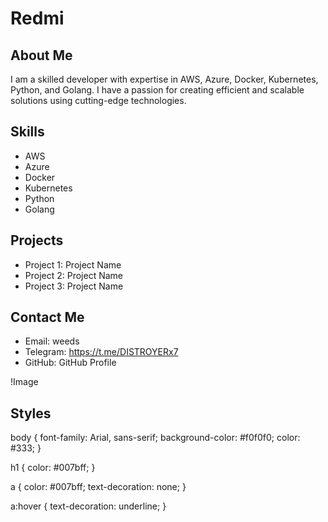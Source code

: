 # Redmi

## About Me
I am a skilled developer with expertise in AWS, Azure, Docker, Kubernetes, Python, and Golang. I have a passion for creating efficient and scalable solutions using cutting-edge technologies.

## Skills
- AWS
- Azure
- Docker
- Kubernetes
- Python
- Golang

## Projects
- Project 1: Project Name
- Project 2: Project Name
- Project 3: Project Name

## Contact Me
- Email: weeds
- Telegram: https://t.me/DISTROYERx7
- GitHub: GitHub Profile

!Image

## Styles

body {
  font-family: Arial, sans-serif;
  background-color: #f0f0f0;
  color: #333;
}

h1 {
  color: #007bff;
}

a {
  color: #007bff;
  text-decoration: none;
}

a:hover {
  text-decoration: underline;
}
